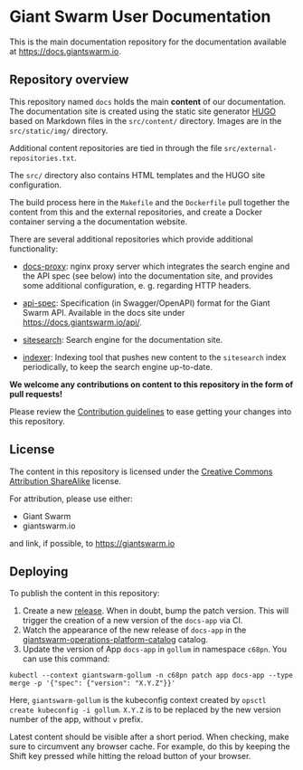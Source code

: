 # Giant Swarm User Documentation

This is the main documentation repository for the documentation available at https://docs.giantswarm.io.

## Repository overview

This repository named `docs` holds the main **content** of our documentation. The documentation
site is created using the static site generator [HUGO](http://gohugo.io/) based on Markdown files
in the `src/content/` directory. Images are in the `src/static/img/` directory.

Additional content repositories are tied in through the file `src/external-repositories.txt`.

The `src/` directory also contains HTML templates and the HUGO site configuration.

The build process here in the `Makefile` and the `Dockerfile` pull together the content
from this and the external repositories, and create a Docker container serving a the
documentation website.

There are several additional repositories which provide additional functionality:

- [docs-proxy](https://github.com/giantswarm/docs-proxy/): nginx proxy server which integrates the search engine and the API spec (see below) into the documentation site, and provides some additional configuration, e. g. regarding HTTP headers.

- [api-spec](https://github.com/giantswarm/api-spec/): Specification (in Swagger/OpenAPI) format for the Giant Swarm API. Available in the docs site under https://docs.giantswarm.io/api/.

- [sitesearch](https://github.com/giantswarm/sitesearch/): Search engine for the documentation site.

- [indexer](https://github.com/giantswarm/docs-indexer/): Indexing tool that pushes new content to the `sitesearch` index periodically, to keep the search engine up-to-date.


**We welcome any contributions on content to this repository in the form of pull requests!**

Please review the [Contribution guidelines](CONTRIBUTING.md) to ease getting your changes into this repository.

## License

The content in this repository is licensed under the [Creative Commons Attribution ShareAlike](http://creativecommons.org/licenses/by-sa/4.0/) license.

For attribution, please use either:

- Giant Swarm
- giantswarm.io

and link, if possible, to https://giantswarm.io

## Deploying

To publish the content in this repository:

1. Create a new [release](https://github.com/giantswarm/docs/releases). When in doubt, bump the patch version. This will trigger the creation of a new version of the `docs-app` via CI.
2. Watch the appearance of the new release of `docs-app` in the [giantswarm-operations-platform-catalog](https://github.com/giantswarm/giantswarm-operations-platform-catalog/commits/master) catalog.
3. Update the version of App `docs-app` in `gollum` in namespace `c68pn`. You can use this command:

```nohighlight
kubectl --context giantswarm-gollum -n c68pn patch app docs-app --type merge -p '{"spec": {"version": "X.Y.Z"}}'
```

Here, `giantswarm-gollum` is the kubeconfig context created by `opsctl create kubeconfig -i gollum`. `X.Y.Z` is to be replaced by the new version number of the app, without `v` prefix.

Latest content should be visible after a short period. When checking, make sure to circumvent any browser cache. For example, do this by keeping the Shift key pressed while hitting the reload button of your browser.
